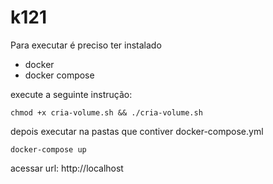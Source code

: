 # k121

Para executar é preciso ter instalado

- docker
- docker compose

execute a seguinte instrução:

```
chmod +x cria-volume.sh && ./cria-volume.sh
```

depois executar na pastas que contiver docker-compose.yml

```
docker-compose up
```

acessar url: http://localhost